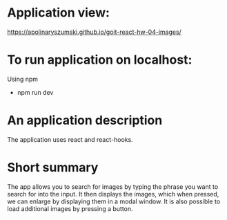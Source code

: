 # Application view:

https://apolinaryszumski.github.io/goit-react-hw-04-images/

# To run application on localhost:

Using npm

- npm run dev

# An application description

The application uses react and react-hooks.

# Short summary

The app allows you to search for images by typing the phrase you want to search for into the input. It then displays the images, which when pressed, we can enlarge by displaying them in a modal window. It is also possible to load additional images by pressing a button.
